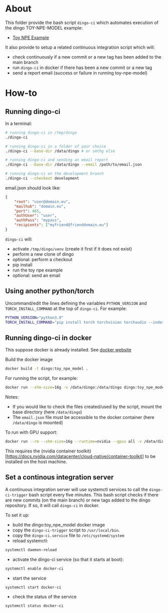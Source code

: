 # About

This folder provide the bash script `dingo-ci` which automates execution of the dingo TOY-NPE-MODEL example:

- [Toy NPE Example](https://dingo-gw.readthedocs.io/en/latest/example_toy_npe_model.html)

It also provide to setup a related continuous integration script which will:

- check continuously if a new commit or a new tag has been added to the main branch
- run `dingo-ci` in docker if there has been a new commit or a new tag
- send a report email (success or failure in running toy-npe-model)


# How-to

## Running dingo-ci

In a terminal:

```bash
# running dingo-ci in /tmp/dingo
./dingo-ci

# running dingo-ci in a folder of your choice
./dingo-ci --base-dir /data/dingo # or smthg else

# running dingo-ci and sending an email report
./dingo-ci --base-dir /data/dingo --email /path/to/email.json

# running dingo-ci on the development branch
./dingo-ci --checkout development
```

email.json should look like:

```json
{
    "root": "user@domain.eu",
    "mailhub": "domain.eu",
    "port": 465,
    "authUser": "user",
    "authPass": "mypass",
    "recipients": ["myfriend@frienddomain.eu"]
}
```

`dingo-ci` will:

- activate `/tmp/dingo/venv` (create it first if it does not exist)
- perform a new clone of dingo
- optional: perform a checkout
- pip install
- run the toy npe example
- optional: send an email

## Using another python/torch

Uncommand/edit the lines defining the variables `PYTHON_VERSION`
and `TORCH_INSTALL_COMMAND` at the top of `dingo-ci`. For example:

```bash
PYTHON_VERSION="python3.9"
TORCH_INSTALL_COMMAND="pip install torch torchvision torchaudio --index-url https://download.pytorch.org/whl/cu113 --upgrade"
```


## Running dingo-ci in docker

This suppose docker is already installed. 
See [docker website](https://docs.docker.com/engine/install/)

Build the docker image

```bash
docker build -t dingo:toy_npe_model .
```

For running the script, for example:

```bash
docker run --shm-size=16g -v /data/dingo:/data/dingo dingo:toy_npe_model --base-dir /data/dingo --email /data/dingo/email.json
``` 

Notes:

- If you would like to check the files created/used by the script, mount the base directory (here `/data/dingo`)
- The `email.json` file must be accessible to the docker container (here `/data/dingo` is mounted)

To run with GPU support:

```bash
docker run --rm --shm-size=16g --runtime=nvidia --gpus all -v /data/dingo:/data/dingo dingo:toy_npe_model --base-dir /data/dingo 
```

This requires the (nvidia container toolkit)[https://docs.nvidia.com/datacenter/cloud-native/container-toolkit] to be installed on the host machine.

## Set a continous integration server

A continuous integration server will use systemctl services to call the `dingo-ci-trigger` bash script every five minutes. This bash script checks if there are new commits (on the main branch) or new tags added to the dingo repository. If so, it will call `dingo-ci` in docker. 

To set it up:

- build the dingo:toy_npe_model docker image
- copy the `dingo-ci-trigger` script to `/usr/local/bin`.
- copy the `dingo-ci.service` file to `/etc/systemd/system`
- reload systemctl:

```bash
systemctl daemon-reload
```

- activate the dingo-ci service (so that it starts at boot):

```bash
systemctl enable docker-ci
```

- start the service

```
systemctl start docker-ci
```

- check the status of the service

```
systemctl status docker-ci
```
